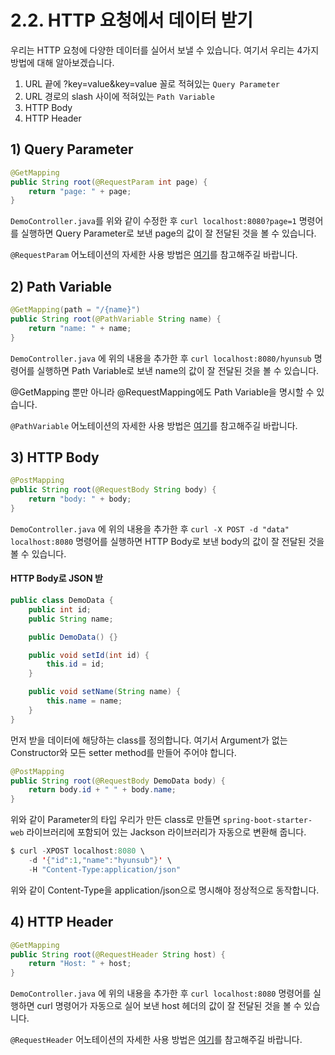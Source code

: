 # 2.2. HTTP 요청에서 데이터 받기

우리는 HTTP 요청에 다양한 데이터를 실어서 보낼 수 있습니다. 여기서 우리는 4가지 방법에 대해 알아보겠습니다.

1. URL 끝에 ?key=value&key=value 꼴로 적혀있는 `Query Parameter`
2. URL 경로의 slash 사이에 적혀있는 `Path Variable`
3. HTTP Body 
4. HTTP Header

## 1\) Query Parameter

```java
@GetMapping
public String root(@RequestParam int page) {
    return "page: " + page;
}
```

`DemoController.java`를 위와 같이 수정한 후 `curl localhost:8080?page=1` 명령어를 실행하면 Query Parameter로 보낸 page의 값이 잘 전달된 것을 볼 수 있습니다.

`@RequestParam` 어노테이션의 자세한 사용 방법은 [여기](https://www.baeldung.com/spring-request-param)를 참고해주길 바랍니다.

## 2\) Path Variable

```java
@GetMapping(path = "/{name}")
public String root(@PathVariable String name) {
    return "name: " + name;
}
```

`DemoController.java` 에 위의 내용을 추가한 후 `curl localhost:8080/hyunsub` 명령어를 실행하면 Path Variable로 보낸 name의 값이 잘 전달된 것을 볼 수 있습니다.

@GetMapping 뿐만 아니라 @RequestMapping에도 Path Variable을 명시할 수 있습니다.

`@PathVariable` 어노테이션의 자세한 사용 방법은 [여기](https://www.baeldung.com/spring-pathvariable)를 참고해주길 바랍니다.

## 3\) HTTP Body

```java
@PostMapping
public String root(@RequestBody String body) {
    return "body: " + body;
}
```

`DemoController.java` 에 위의 내용을 추가한 후 `curl -X POST -d "data" localhost:8080` 명령어를 실행하면 HTTP Body로 보낸 body의 값이 잘 전달된 것을 볼 수 있습니다.

#### HTTP Body로 JSON 받

```java
public class DemoData {
    public int id;
    public String name;

    public DemoData() {}

    public void setId(int id) {
        this.id = id;
    }

    public void setName(String name) {
        this.name = name;
    }
}
```

먼저 받을 데이터에 해당하는 class를 정의합니다. 여기서 Argument가 없는 Constructor와 모든 setter method를 만들어 주어야 합니다.

```java
@PostMapping
public String root(@RequestBody DemoData body) {
    return body.id + " " + body.name;
}
```

위와 같이 Parameter의 타입 우리가 만든 class로 만들면 `spring-boot-starter-web` 라이브러리에 포함되어 있는 Jackson 라이브러리가 자동으로 변환해 줍니다.

```java
$ curl -XPOST localhost:8080 \
    -d '{"id":1,"name":"hyunsub"}' \
    -H "Content-Type:application/json"
```

위와 같이 Content-Type을 application/json으로 명시해야 정상적으로 동작합니다.

## 4\) HTTP Header

```java
@GetMapping
public String root(@RequestHeader String host) {
    return "Host: " + host;
}
```

`DemoController.java` 에 위의 내용을 추가한 후 `curl localhost:8080` 명령어를 실행하면 curl 명령어가 자동으로 실어 보낸 host 헤더의 값이 잘 전달된 것을 볼 수 있습니다.

`@RequestHeader` 어노테이션의 자세한 사용 방법은 [여기](https://www.baeldung.com/spring-rest-http-headers)를 참고해주길 바랍니다.


